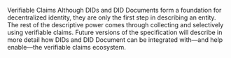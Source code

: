 Verifiable Claims Although DIDs and DID Documents form a foundation for decentralized identity, they are only the first step in describing an entity. The rest of the descriptive power comes through collecting and selectively using verifiable claims. Future versions of the specification will describe in more detail how DIDs and DID Document can be integrated with—and help enable—the verifiable claims ecosystem.
